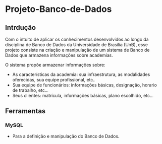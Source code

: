 # Projeto-Banco-de-Dados

## Intrdução

Com o intuito de aplicar os conhecimentos desenvolvidos ao longo da disciplina de Banco de Dados da Universidade de Brasília (UnB), esse projeto consiste na criação e manipulação de um sistema de Banco de Dados que armazena informações sobre academias.

O sistema propõe armazenar informações sobre:

- As características da academia: sua infraestrutura, as modalidades oferecidas, sua equipe profissional, etc..
- Sua equipe de funcionários: informações básicas, designação, horario de trabalho, etc...
- Seus clientes: matrícula, informações básicas, plano escolhido, etc...
 
## Ferramentas
 
### MySQL

- Para a definição e manipulação do Banco de Dados.
